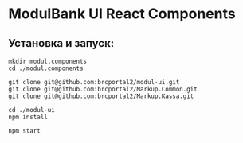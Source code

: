 # ModulBank UI React Components

## Установка и запуск:

```
mkdir modul.components
cd ./modul.components

git clone git@github.com:brcportal2/modul-ui.git
git clone git@github.com:brcportal2/Markup.Common.git
git clone git@github.com:brcportal2/Markup.Kassa.git

cd ./modul-ui
npm install

npm start
```